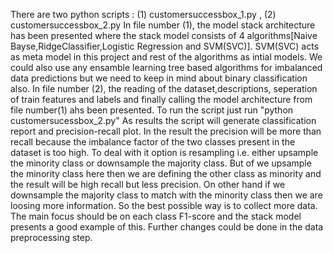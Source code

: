 There are two python scripts : (1) customersuccessbox_1.py , (2) customersuccessbox_2.py
In file number (1), the model stack architecture has been presented where the stack model consists of 4 algorithms[Naive Bayse,RidgeClassifier,Logistic Regression and SVM(SVC)]. SVM(SVC) acts as meta model in this project and rest of the algorithms as intial models. We could also use any ensamble learning tree based algorithms for imbalanced data predictions but we need to keep in mind about binary classification also. 
In file number (2), the reading of the dataset,descriptions, seperation of train features and labels and finally calling the model architecture from file number(1) ahs been presented.
To run the script just run "python customersucessbox_2.py"
As results the script will generate classification report and precision-recall plot.
In the result the precision will be more than recall because the imbalance factor of the two classes present in the dataset is too high.
To deal with it option is resampling i.e. either upsample the minority class or downsample the majority class. But of we upsample the minority class here then we are defining the other class as minority and the result will be high recall but less precision. On other hand if we downsample the majority class to match with the minority class then we are loosing more information. So the best possible way is to collect more data.
The main focus should be on each class F1-score and the stack model presents a good example of this.
Further changes could be done in the data preprocessing step.
